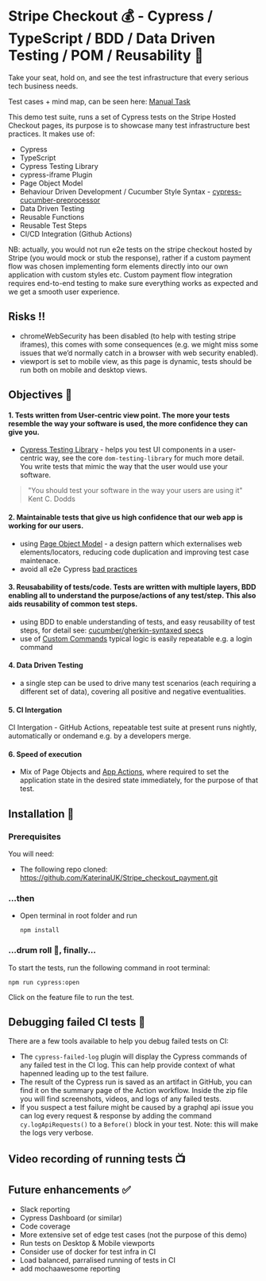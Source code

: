 # Stripe Checkout  :moneybag: - Cypress / TypeScript / BDD / Data Driven Testing / POM / Reusability  :rocket:

Take your seat, hold on, and see the test infrastructure that every serious tech business needs.

Test cases + mind map, can be seen here: [Manual Task](Stripe_checkout_payment/manual_task)

This demo test suite, runs a set of Cypress tests on the Stripe Hosted Checkout pages, its purpose is to showcase many test infrastructure best practices. It makes use of:

- Cypress
- TypeScript
- Cypress Testing Library
- cypress-iframe Plugin
- Page Object Model
- Behaviour Driven Development / Cucumber Style Syntax - [cypress-cucumber-preprocessor](https://github.com/badeball/cypress-cucumber-preprocessor)
- Data Driven Testing
- Reusable Functions
- Reusable Test Steps
- CI/CD Integration (Github Actions)

NB: actually, you would not run e2e tests on the stripe checkout hosted by Stripe (you would mock or stub the response), rather if a custom payment flow was chosen implementing form elements directly into our own application with custom styles etc. Custom payment flow integration requires end-to-end testing to make sure everything works as expected and we get a smooth user experience.

## Risks  :bangbang:

- chromeWebSecurity has been disabled (to help with testing stripe iframes), this comes with some consequences (e.g. we might miss some issues that we’d normally catch in a browser with web security enabled).
- viewport is set to mobile view, as this page is dynamic, tests should be run both on mobile and desktop views.

## Objectives  :open_book:
#### 1. Tests written from User-centric view point. The more your tests resemble the way your software is used, the more confidence they can give you.
  - [Cypress Testing Library](https://testing-library.com/docs/cypress-testing-library/intro) - helps you test UI components in a user-centric way, see the core `dom-testing-library` for much more detail. You write tests that mimic the way that the user would use your software.

   > "You should test your software in the way your users are using it" Kent C. Dodds

#### 2. Maintainable tests that give us high confidence that our web app is working for our users.
- using [Page Object Model](https://medium.com/nerd-for-tech/cypress-page-object-model-953791736972) - a design pattern which externalises web elements/locators, reducing code duplication and improving test case maintenace.
- avoid all e2e Cypress [bad practices](https://docs.cypress.io/guides/references/best-practices)

#### 3. Reusabability of tests/code. Tests are written with multiple layers, BDD enabling all to understand the purpose/actions of any test/step. This also aids reusability of common test steps.
- using BDD to enable understanding of tests, and easy reusability of test steps, for detail see: [cucumber/gherkin-syntaxed specs](https://www.npmjs.com/package/cypress-cucumber-preprocessor)
- use of [Custom Commands](https://docs.cypress.io/api/cypress-api/custom-commands#Syntax) typical logic is easily repeatable e.g. a login command

#### 4. Data Driven Testing
- a single step can be used to drive many test scenarios (each requiring a different set of data), covering all positive and negative eventualities.

#### 5. CI Intergation
CI Intergation - GitHub Actions, repeatable test suite at present runs nightly, automatically or ondemand e.g. by a developers merge.

#### 6. Speed of execution
- Mix of Page Objects and [App Actions](https://applitools.com/blog/page-objects-app-actions-cypress/), where required to set the application state in the desired state immediately, for the purpose of that test.

## Installation  :safety_vest:
### Prerequisites

You will need:

- The following repo cloned: https://github.com/KaterinaUK/Stripe_checkout_payment.git

### ...then

- Open terminal in root folder and run 

   `npm install`

### ...drum roll  :drum:, finally...

To start the tests, run the following command in root terminal:

   `npm run cypress:open`

Click on the feature file to run the test.

## Debugging failed CI tests  :bug:

There are a few tools available to help you debug failed tests on CI:

- The `cypress-failed-log` plugin will display the Cypress commands of any failed test in the CI log. This can help provide context of what hapenned leading up to the test failure.
- The result of the Cypress run is saved as an artifact in GitHub, you can find it on the summary page of the Action workflow. Inside the zip file you will find screenshots, videos, and logs of any failed tests.
- If you suspect a test failure might be caused by a graphql api issue you can log every request & response by adding the command `cy.logApiRequests()` to a `Before()` block in your test. Note: this will make the logs very verbose.

## Video recording of running tests  :tv:


## Future enhancements  :white_check_mark:

- Slack reporting
- Cypress Dashboard (or similar)
- Code coverage
- More extensive set of edge test cases (not the purpose of this demo)
- Run tests on Desktop & Mobile viewports
- Consider use of docker for test infra in CI
- Load balanced, parralised running of tests in CI
- add mochaawesome reporting



